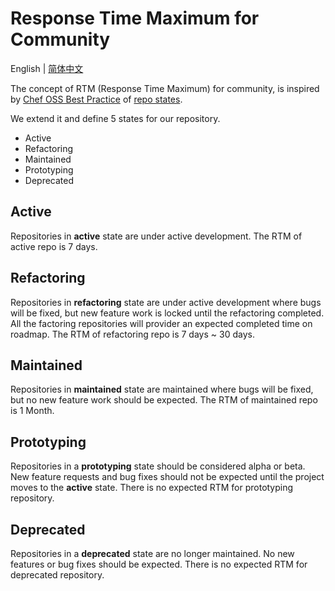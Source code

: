 # Response Time Maximum for Community

English | [简体中文](./rtm-for-community_CN.md)

The concept of RTM (Response Time Maximum) for community, is inspired by [Chef OSS Best Practice](https://github.com/chef/chef-oss-practices) of [repo states](https://github.com/chef/chef-oss-practices/blob/main/repo-management/repo-states.md).

We extend it and define 5 states for our repository.

- Active
- Refactoring
- Maintained
- Prototyping
- Deprecated

## Active

Repositories in **active** state are under active development. The RTM of active repo is 7 days.

## Refactoring

Repositories in **refactoring** state are under active development where bugs will be fixed, but new feature work is locked until the refactoring completed. All the factoring repositories will provider an expected completed time on roadmap. The RTM of refactoring repo is 7 days ~ 30 days.

## Maintained

Repositories in **maintained** state are maintained where bugs will be fixed, but no new feature work should be expected. The RTM of maintained repo is 1 Month.

## Prototyping

Repositories in a **prototyping** state should be considered alpha or beta. New feature requests and bug fixes should not be expected until the project moves to the **active** state. There is no expected RTM for prototyping repository.

## Deprecated

Repositories in a **deprecated** state are no longer maintained. No new features or bug fixes should be expected. There is no expected RTM for deprecated repository.
